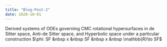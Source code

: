 ```yaml
---
title: "Blog-Post-2"
date: 2020-10-01
---
```


Derived systems of ODEs governing CMC rotational hypersurfaces in de Sitter space, Anti-de Sitter space, and Hyperbolic space under a particular construction $\phi: SF &nbsp x &nbsp SF &nbsp x &nbsp \mathbb{R}\to SF$

